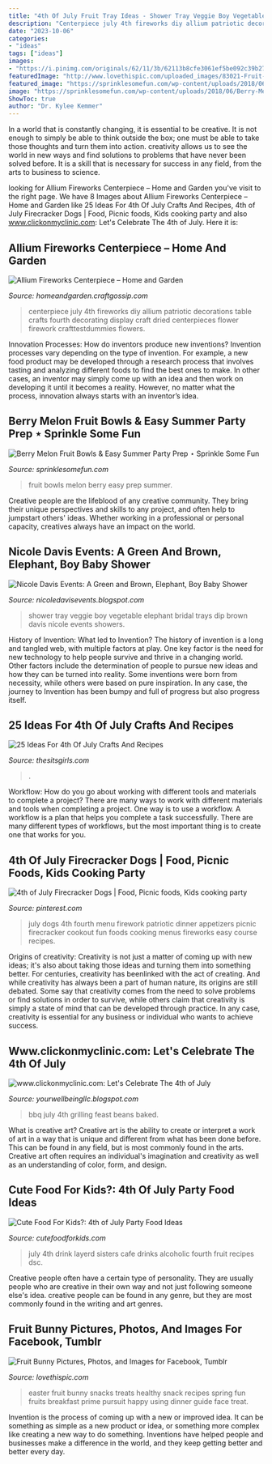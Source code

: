 ```yaml
---
title: "4th Of July Fruit Tray Ideas - Shower Tray Veggie Boy Vegetable Elephant Bridal Trays Dip Brown Davis Nicole Events Showers"
description: "Centerpiece july 4th fireworks diy allium patriotic decorations table crafts fourth decorating display craft dried centerpieces flower firework crafttestdummies flowers"
date: "2023-10-06"
categories:
- "ideas"
tags: ["ideas"]
images:
- "https://i.pinimg.com/originals/62/11/3b/62113b8cfe3061ef5be092c39b27fe6e.jpg"
featuredImage: "http://www.lovethispic.com/uploaded_images/83021-Fruit-Bunny.jpg"
featured_image: "https://sprinklesomefun.com/wp-content/uploads/2018/06/Berry-Melon-Fruit-Bowls-2.jpg"
image: "https://sprinklesomefun.com/wp-content/uploads/2018/06/Berry-Melon-Fruit-Bowls-2.jpg"
ShowToc: true
author: "Dr. Kylee Kemmer"
---
```



In a world that is constantly changing, it is essential to be creative. It is not enough to simply be able to think outside the box; one must be able to take those thoughts and turn them into action. creativity allows us to see the world in new ways and find solutions to problems that have never been solved before. It is a skill that is necessary for success in any field, from the arts to business to science.

	

		
looking for Allium Fireworks Centerpiece – Home and Garden you've visit to the right page. We have 8 Images about Allium Fireworks Centerpiece – Home and Garden like 25 Ideas For 4th Of July Crafts And Recipes, 4th of July Firecracker Dogs | Food, Picnic foods, Kids cooking party and also www.clickonmyclinic.com: Let&#039;s Celebrate The 4th of July. Here it is:
		
    
## Allium Fireworks Centerpiece – Home And Garden

<img loading=lazy src="http://i1.wp.com/homeandgarden.craftgossip.com/files/2012/07/al-fire.jpeg?fit=437%2C640" onerror="this.onerror=null;this.src='https://tse4.mm.bing.net/th?id=OIP.CEQDKNPNIss8d3VDydUG2wAAAA&amp;pid=15.1';" alt="Allium Fireworks Centerpiece – Home and Garden">

_Source: homeandgarden.craftgossip.com_

>centerpiece july 4th fireworks diy allium patriotic decorations table crafts fourth decorating display craft dried centerpieces flower firework crafttestdummies flowers. 

	

Innovation Processes: How do inventors produce new inventions?
Invention processes vary depending on the type of invention. For example, a new food product may be developed through a research process that involves tasting and analyzing different foods to find the best ones to make. In other cases, an inventor may simply come up with an idea and then work on developing it until it becomes a reality. However, no matter what the process, innovation always starts with an inventor’s idea.

    
## Berry Melon Fruit Bowls &amp; Easy Summer Party Prep ⋆ Sprinkle Some Fun

<img loading=lazy src="https://sprinklesomefun.com/wp-content/uploads/2018/06/Berry-Melon-Fruit-Bowls-2.jpg" onerror="this.onerror=null;this.src='https://tse3.mm.bing.net/th?id=OIP.uv56vGdpCatX3sN8NeQRRQHaJ_&amp;pid=15.1';" alt="Berry Melon Fruit Bowls &amp; Easy Summer Party Prep ⋆ Sprinkle Some Fun">

_Source: sprinklesomefun.com_

>fruit bowls melon berry easy prep summer. 

	

Creative people are the lifeblood of any creative community. They bring their unique perspectives and skills to any project, and often help to jumpstart others' ideas. Whether working in a professional or personal capacity, creatives always have an impact on the world.

    
## Nicole Davis Events: A Green And Brown, Elephant, Boy Baby Shower

<img loading=lazy src="http://1.bp.blogspot.com/-3s6_X2sUOTg/U2HPMjLygjI/AAAAAAAADUY/fxVT8nag8is/s1600/Natalie&#039;s+Baby+Shower+(10).JPG" onerror="this.onerror=null;this.src='https://tse2.mm.bing.net/th?id=OIP.PbyB1tLJ7JfcUN9ynbixRwHaFj&amp;pid=15.1';" alt="Nicole Davis Events: A Green and Brown, Elephant, Boy Baby Shower">

_Source: nicoledavisevents.blogspot.com_

>shower tray veggie boy vegetable elephant bridal trays dip brown davis nicole events showers. 

	

History of Invention: What led to Invention?
The history of invention is a long and tangled web, with multiple factors at play. One key factor is the need for new technology to help people survive and thrive in a changing world. Other factors include the determination of people to pursue new ideas and how they can be turned into reality. Some inventions were born from necessity, while others were based on pure inspiration. In any case, the journey to Invention has been bumpy and full of progress but also progress itself.

    
## 25 Ideas For 4th Of July Crafts And Recipes

<img loading=lazy src="https://www.thesitsgirls.com/wp-content/uploads/2015/06/july-4th.jpg" onerror="this.onerror=null;this.src='https://tse2.mm.bing.net/th?id=OIP.OBDIzZZVQ36-rrC8mtw4NQHaSO&amp;pid=15.1';" alt="25 Ideas For 4th Of July Crafts And Recipes">

_Source: thesitsgirls.com_

>. 

	

Workflow: How do you go about working with different tools and materials to complete a project?
There are many ways to work with different materials and tools when completing a project. One way is to use a workflow. A workflow is a plan that helps you complete a task successfully. There are many different types of workflows, but the most important thing is to create one that works for you.

    
## 4th Of July Firecracker Dogs | Food, Picnic Foods, Kids Cooking Party

<img loading=lazy src="https://i.pinimg.com/originals/62/11/3b/62113b8cfe3061ef5be092c39b27fe6e.jpg" onerror="this.onerror=null;this.src='https://tse1.mm.bing.net/th?id=OIP.Jp9HlJpXBzwNZ0MELWI91wHaKe&amp;pid=15.1';" alt="4th of July Firecracker Dogs | Food, Picnic foods, Kids cooking party">

_Source: pinterest.com_

>july dogs 4th fourth menu firework patriotic dinner appetizers picnic firecracker cookout fun foods cooking menus fireworks easy course recipes. 

	

Origins of creativity:
Creativity is not just a matter of coming up with new ideas; it's also about taking those ideas and turning them into something better. For centuries, creativity has beenlinked with the act of creating. And while creativity has always been a part of human nature, its origins are still debated. Some say that creativity comes from the need to solve problems or find solutions in order to survive, while others claim that creativity is simply a state of mind that can be developed through practice. In any case, creativity is essential for any business or individual who wants to achieve success.

    
## Www.clickonmyclinic.com: Let&#039;s Celebrate The 4th Of July

<img loading=lazy src="https://lh3.googleusercontent.com/proxy/_ITyZuUZSeqaMS2pt1eH_b5Ntvp8umQdaD-FZFHST9m56GbY4Ymqm1tN18IlE4L-QRqvQ6sHZ0rsCtjfur_2y_zPCkgsAte5v5V4SSfnIeaj2RFn5eOEG4KvLyHHkQ=w1200-h630-p-k-no-nu" onerror="this.onerror=null;this.src='https://tse2.mm.bing.net/th?id=OIP.7O8cuWqMTojBTlZ3KkZV5gHaFj&amp;pid=15.1';" alt="www.clickonmyclinic.com: Let&#039;s Celebrate The 4th of July">

_Source: yourwellbeingllc.blogspot.com_

>bbq july 4th grilling feast beans baked. 

	

What is creative art?
Creative art is the ability to create or interpret a work of art in a way that is unique and different from what has been done before. This can be found in any field, but is most commonly found in the arts. Creative art often requires an individual's imagination and creativity as well as an understanding of color, form, and design.

    
## Cute Food For Kids?: 4th Of July Party Food Ideas

<img loading=lazy src="http://1.bp.blogspot.com/-v2H3WIBh-cA/TsMAnJ7xUPI/AAAAAAAAC2Y/se0LPK2d2Ow/s1600/DSC_0210-685x1024.jpg" onerror="this.onerror=null;this.src='https://tse4.mm.bing.net/th?id=OIP.9iW7sm3FzL5wcCrIPImZSQHaLE&amp;pid=15.1';" alt="Cute Food For Kids?: 4th of July Party Food Ideas">

_Source: cutefoodforkids.com_

>july 4th drink layerd sisters cafe drinks alcoholic fourth fruit recipes dsc. 

	

Creative people often have a certain type of personality. They are usually people who are creative in their own way and not just following someone else's idea. creative people can be found in any genre, but they are most commonly found in the writing and art genres.

    
## Fruit Bunny Pictures, Photos, And Images For Facebook, Tumblr

<img loading=lazy src="http://www.lovethispic.com/uploaded_images/83021-Fruit-Bunny.jpg" onerror="this.onerror=null;this.src='https://tse4.mm.bing.net/th?id=OIP.bgxDc2cD1IcJ1Wbi2f5FCQHaKg&amp;pid=15.1';" alt="Fruit Bunny Pictures, Photos, and Images for Facebook, Tumblr">

_Source: lovethispic.com_

>easter fruit bunny snacks treats healthy snack recipes spring fun fruits breakfast prime pursuit happy using dinner guide face treat. 

	

Invention is the process of coming up with a new or improved idea. It can be something as simple as a new product or idea, or something more complex like creating a new way to do something. Inventions have helped people and businesses make a difference in the world, and they keep getting better and better every day.

